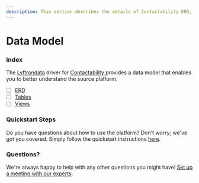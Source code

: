 ```yaml
---
description: This section describes the details of Contactability ERD, Tables, and Views.
---
```


# Data Model

### Index

The  [Lyftrondata](https://www.lyftrondata.com/) driver for [Contactability](https://www.lyftrondata.com/integration/contactability/)[ ](https://www.lyftrondata.com/integration/contactability/)provides a data model that enables you to better understand the source platform.

* [ ] [ERD](../../../marketing-analytics/contactability/data-model/erd.md)
* [ ] [Tables](../../../marketing-analytics/contactability/data-model/tables.md)
* [ ] [Views](../../../marketing-analytics/contactability/data-model/views.md)

### Quickstart Steps

Do you have questions about how to use the platform? Don't worry; we've got you covered. Simply follow the quickstart instructions [here](../../../../quickstart-steps.md).

### Questions? <a href="#questions" id="questions"></a>

We're always happy to help with any other questions you might have! [Set up a meeting with our experts](https://www.lyftrondata.com/book-a-meeting/).

